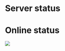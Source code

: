 Server status
=================

# Online status
![](https://healthchecks.io/badge/87d5d16b-e5db-4242-b6ad-b993ca/saQrGzz2/217.svg)

